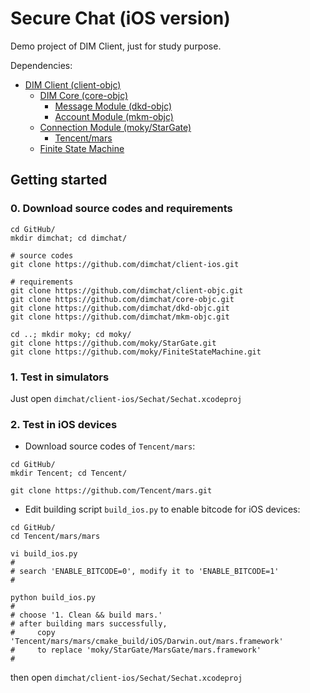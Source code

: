 # Secure Chat (iOS version)

Demo project of DIM Client, just for study purpose.

Dependencies:

- [DIM Client (client-objc)](https://github.com/dimchat/client-objc)
	- [DIM Core (core-objc)](https://github.com/dimchat/core-objc)
		- [Message Module (dkd-objc)](https://github.com/dimchat/dkd-objc)
		- [Account Module (mkm-objc)](https://github.com/dimchat/mkm-objc)
	- [Connection Module (moky/StarGate)](https://github.com/moky/StarGate)
		- [Tencent/mars](https://github.com/Tencent/mars)
	- [Finite State Machine](https://github.com/moky/FiniteStateMachine)

## Getting started

### 0. Download source codes and requirements

```
cd GitHub/
mkdir dimchat; cd dimchat/

# source codes
git clone https://github.com/dimchat/client-ios.git

# requirements
git clone https://github.com/dimchat/client-objc.git
git clone https://github.com/dimchat/core-objc.git
git clone https://github.com/dimchat/dkd-objc.git
git clone https://github.com/dimchat/mkm-objc.git

cd ..; mkdir moky; cd moky/
git clone https://github.com/moky/StarGate.git
git clone https://github.com/moky/FiniteStateMachine.git
```

### 1. Test in simulators

Just open `dimchat/client-ios/Sechat/Sechat.xcodeproj`

### 2. Test in iOS devices

* Download source codes of `Tencent/mars`:

```
cd GitHub/
mkdir Tencent; cd Tencent/

git clone https://github.com/Tencent/mars.git
```

* Edit building script `build_ios.py` to enable bitcode for iOS devices:

```
cd GitHub/
cd Tencent/mars/mars

vi build_ios.py
#
# search 'ENABLE_BITCODE=0', modify it to 'ENABLE_BITCODE=1'
#

python build_ios.py
#
# choose '1. Clean && build mars.'
# after building mars successfully,
#     copy 'Tencent/mars/mars/cmake_build/iOS/Darwin.out/mars.framework'
#     to replace 'moky/StarGate/MarsGate/mars.framework'
#
```

then open `dimchat/client-ios/Sechat/Sechat.xcodeproj`
